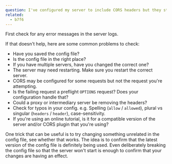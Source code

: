 ```yaml
---
question: I've configured my server to include CORS headers but they still aren't showing up. Why?
related:
  - b7f6
---
```


First check for any error messages in the server logs.

If that doesn't help, here are some common problems to check:

* Have you saved the config file?
* Is the config file in the right place?
* If you have multiple servers, have you changed the correct one?
* The server may need restarting. Make sure you restart the correct server.
* CORS may be configured for some requests but not the request you're attempting.
* Is the failing request a preflight `OPTIONS` request? Does your configuration handle that?
* Could a proxy or intermediary server be removing the headers?
* Check for typos in your config. e.g. Spelling (`allow` / `allowed`), plural vs singular (`headers` / `header`),
  case-sensitivity.
* If you're using an online tutorial, is it for a compatible version of the server and/or CORS plugin that you're using?

One trick that can be useful is to try changing something unrelated in the config file, see whether that works. The
idea is to confirm that the latest version of the config file is definitely being used. Even deliberately breaking the
config file so that the server won't start is enough to confirm that your changes are having an effect.
